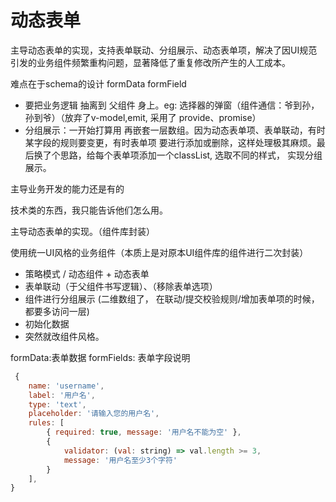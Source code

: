 # 动态表单

主导动态表单的实现，支持表单联动、分组展示、动态表单项，解决了因UI规范引发的业务组件频繁重构问题，显著降低了重复修改所产生的人工成本。

难点在于schema的设计
formData
formField

* 要把业务逻辑 抽离到 父组件 身上。eg: 选择器的弹窗（组件通信：爷到孙，孙到爷）（放弃了v-model,emit, 采用了
provide、promise）
* 分组展示：一开始打算用 再嵌套一层数组。因为动态表单项、表单联动，有时某字段的规则要变更，有时表单项
要进行添加或删除，这样处理极其麻烦。最后换了个思路，给每个表单项添加一个classList, 选取不同的样式，
实现分组展示。


主导业务开发的能力还是有的

技术类的东西，我只能告诉他们怎么用。

主导动态表单的实现。（组件库封装）

使用统一UI风格的业务组件（本质上是对原本UI组件库的组件进行二次封装）

* 策略模式 / 动态组件 + 动态表单
* 表单联动（于父组件书写逻辑）、（移除表单选项）
* 组件进行分组展示 (二维数组了， 在联动/提交校验规则/增加表单项的时候，都要多访问一层)
* 初始化数据
* 突然就改组件风格。

formData:表单数据
formFields: 表单字段说明
```js
 {
    name: 'username',
    label: '用户名',
    type: 'text',
    placeholder: '请输入您的用户名',
    rules: [
        { required: true, message: '用户名不能为空' },
        { 
            validator: (val: string) => val.length >= 3, 
            message: '用户名至少3个字符' 
        }
    ],
}
```

